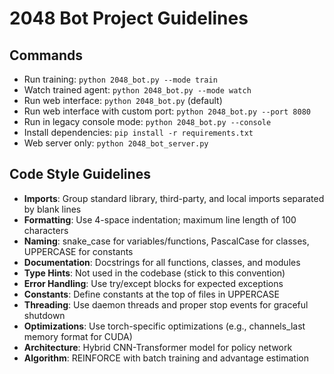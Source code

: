 # 2048 Bot Project Guidelines

## Commands
- Run training: `python 2048_bot.py --mode train`
- Watch trained agent: `python 2048_bot.py --mode watch`
- Run web interface: `python 2048_bot.py` (default)
- Run web interface with custom port: `python 2048_bot.py --port 8080`
- Run in legacy console mode: `python 2048_bot.py --console`
- Install dependencies: `pip install -r requirements.txt`
- Web server only: `python 2048_bot_server.py`

## Code Style Guidelines
- **Imports**: Group standard library, third-party, and local imports separated by blank lines
- **Formatting**: Use 4-space indentation; maximum line length of 100 characters
- **Naming**: snake_case for variables/functions, PascalCase for classes, UPPERCASE for constants
- **Documentation**: Docstrings for all functions, classes, and modules
- **Type Hints**: Not used in the codebase (stick to this convention)
- **Error Handling**: Use try/except blocks for expected exceptions
- **Constants**: Define constants at the top of files in UPPERCASE
- **Threading**: Use daemon threads and proper stop events for graceful shutdown
- **Optimizations**: Use torch-specific optimizations (e.g., channels_last memory format for CUDA)
- **Architecture**: Hybrid CNN-Transformer model for policy network
- **Algorithm**: REINFORCE with batch training and advantage estimation